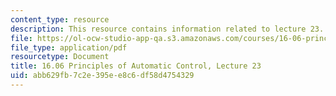 ```yaml
---
content_type: resource
description: This resource contains information related to lecture 23.
file: https://ol-ocw-studio-app-qa.s3.amazonaws.com/courses/16-06-principles-of-automatic-control-fall-2012/abb629fb7c2e395ee8c6df58d4754329_MIT16_06F12_Lecture_23.pdf
file_type: application/pdf
resourcetype: Document
title: 16.06 Principles of Automatic Control, Lecture 23
uid: abb629fb-7c2e-395e-e8c6-df58d4754329
---
```

